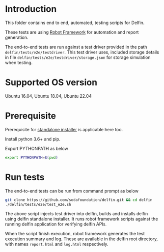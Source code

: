 # Introduction
This folder contains end to end, automated, testing scripts for Delfin.

These tests are using [Robot Framework](https://robotframework.org/) for automation and report generation.

The end-to-end tests are run against a test driver provided in the path `delfin/tests/e2e/testdriver`.
This test driver uses, included storage details in file `delfin/tests/e2e/testdriver/storage.json` for storage simulation when testing.

# Supported OS version
Ubuntu 16.04, Ubuntu 18.04, Ubuntu 22.04

# Prerequisite
Prerequisite for [standalone installer](https://github.com/sodafoundation/delfin/blob/master/installer/README.md) is applicable here too.

Install python 3.6+ and pip.

Export PYTHONPATH as below

```bash
export PYTHONPATH=$(pwd)
```
# Run tests
The end-to-end tests can be run from command prompt as below

```bash
git clone https://github.com/sodafoundation/delfin.git && cd delfin
./delfin/tests/e2e/test_e2e.sh
```
The above script injects test driver into delfin, builds and installs delfin using delfin standalone installer.
It runs robot framework scripts against the running delfin application for verifying delfin APIs.

When the script finish execution, robot framework generates the test execution summary and log.
These are available in the delfin root directory, with names `report.html` and `log.html` respectively.